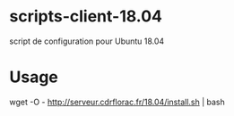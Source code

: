 # scripts-client-18.04
script de configuration pour Ubuntu 18.04

Usage
=====

wget -O - http://serveur.cdrflorac.fr/18.04/install.sh | bash

